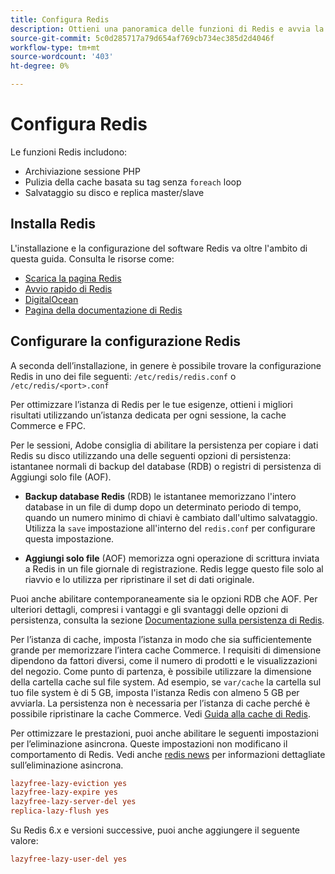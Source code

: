 ```yaml
---
title: Configura Redis
description: Ottieni una panoramica delle funzioni di Redis e avvia la tua configurazione di Redis.
source-git-commit: 5c0d285717a79d654af769cb734ec385d2d4046f
workflow-type: tm+mt
source-wordcount: '403'
ht-degree: 0%

---
```


# Configura Redis

Le funzioni Redis includono:

- Archiviazione sessione PHP
- Pulizia della cache basata su tag senza `foreach` loop
- Salvataggio su disco e replica master/slave

## Installa Redis

L&#39;installazione e la configurazione del software Redis va oltre l&#39;ambito di questa guida. Consulta le risorse come:

- [Scarica la pagina Redis](https://redis.io/download)
- [Avvio rapido di Redis](https://redis.io/docs/getting-started/)
- [DigitalOcean](https://www.digitalocean.com/community/tutorials/how-to-install-and-use-redis)
- [Pagina della documentazione di Redis](https://redis.io/docs)

## Configurare la configurazione Redis

A seconda dell’installazione, in genere è possibile trovare la configurazione Redis in uno dei file seguenti: `/etc/redis/redis.conf` o `/etc/redis/<port>.conf`

Per ottimizzare l’istanza di Redis per le tue esigenze, ottieni i migliori risultati utilizzando un’istanza dedicata per ogni sessione, la cache Commerce e FPC.

Per le sessioni, Adobe consiglia di abilitare la persistenza per copiare i dati Redis su disco utilizzando una delle seguenti opzioni di persistenza: istantanee normali di backup del database (RDB) o registri di persistenza di Aggiungi solo file (AOF).

- **Backup database Redis** (RDB) le istantanee memorizzano l&#39;intero database in un file di dump dopo un determinato periodo di tempo, quando un numero minimo di chiavi è cambiato dall&#39;ultimo salvataggio. Utilizza la `save` impostazione all&#39;interno del `redis.conf` per configurare questa impostazione.

- **Aggiungi solo file** (AOF) memorizza ogni operazione di scrittura inviata a Redis in un file giornale di registrazione. Redis legge questo file solo al riavvio e lo utilizza per ripristinare il set di dati originale.

Puoi anche abilitare contemporaneamente sia le opzioni RDB che AOF. Per ulteriori dettagli, compresi i vantaggi e gli svantaggi delle opzioni di persistenza, consulta la sezione [Documentazione sulla persistenza di Redis](https://redis.io/topics/persistence).

Per l’istanza di cache, imposta l’istanza in modo che sia sufficientemente grande per memorizzare l’intera cache Commerce. I requisiti di dimensione dipendono da fattori diversi, come il numero di prodotti e le visualizzazioni del negozio. Come punto di partenza, è possibile utilizzare la dimensione della cartella cache sul file system. Ad esempio, se `var/cache` la cartella sul tuo file system è di 5 GB, imposta l&#39;istanza Redis con almeno 5 GB per avviarla. La persistenza non è necessaria per l’istanza di cache perché è possibile ripristinare la cache Commerce. Vedi [Guida alla cache di Redis](https://redis.io/docs/manual/eviction/).

Per ottimizzare le prestazioni, puoi anche abilitare le seguenti impostazioni per l’eliminazione asincrona. Queste impostazioni non modificano il comportamento di Redis. Vedi anche [redis news](http://antirez.com/news/93) per informazioni dettagliate sull’eliminazione asincrona.

```ini
lazyfree-lazy-eviction yes
lazyfree-lazy-expire yes
lazyfree-lazy-server-del yes
replica-lazy-flush yes
```

Su Redis 6.x e versioni successive, puoi anche aggiungere il seguente valore:

```ini
lazyfree-lazy-user-del yes
```
